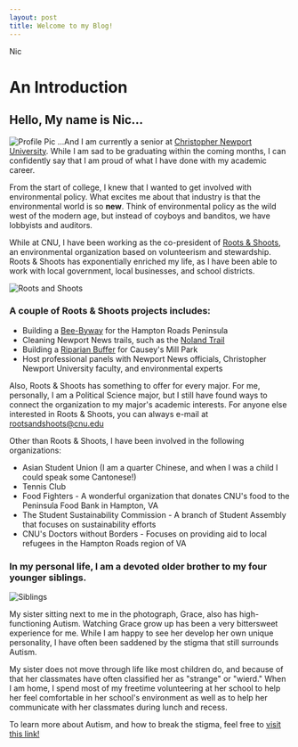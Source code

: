```yaml
---
layout: post
title: Welcome to my Blog!
---
```

Nic
# An Introduction 
## Hello, My name is Nic...
![Profile Pic](https://nicpol16.github.io/Nic-Pol/images/profile.jpg)
...And I am currently a senior at [Christopher Newport University](https://cnu.edu). While I am sad to be graduating within the coming months, I can confidently say that I am proud of what I have done with my academic career. 

From the start of college, I knew that I wanted to get involved with environmental policy. What excites me about that industry is that the environmental world is so **new**. Think of environmental policy as the wild west of the modern age, but instead of coyboys and banditos, we have lobbyists and auditors. 

While at CNU, I have been working as the co-president of [Roots & Shoots](https://cnu.campuslabs.com/engage/organization/rootsandshoots), an environmental organization based on volunteerism and stewardship. Roots & Shoots has exponentially enriched my life, as I have been able to work with local government, local businesses, and school districts. 

![Roots and Shoots](https://nicpol16.github.io/Nic-Pol/images/Roots-and-Shoots.JPG)

### A couple of Roots & Shoots projects includes:
* Building a [Bee-Byway](http://www.beebyway.com) for the Hampton Roads Peninsula
* Cleaning Newport News trails, such as the [Noland Trail](https://www.marinersmuseum.org/park-and-trail/)
* Building a [Riparian Buffer](https://www.extension.iastate.edu/smallfarms/what-riparian-buffer) for Causey's Mill Park 
* Host professional panels with Newport News officials, Christopher Newport University faculty, and environmental experts

Also, Roots & Shoots has something to offer for every major. For me, personally, I am a Political Science major, but I still have found ways to connect the organization to my major's academic interests. For anyone else interested in Roots & Shoots, you can always e-mail at rootsandshoots@cnu.edu

Other than Roots & Shoots, I have been involved in the following organizations:
* Asian Student Union (I am a quarter Chinese, and when I was a child I could speak some Cantonese!)
* Tennis Club 
* Food Fighters - A wonderful organization that donates CNU's food to the Peninsula Food Bank in Hampton, VA
* The Student Sustainability Commission - A branch of Student Assembly that focuses on sustainability efforts
* CNU's Doctors without Borders - Focuses on providing aid to local refugees in the Hampton Roads region of VA

### In my personal life, I am a devoted older brother to my four younger siblings. 

![Siblings](https://nicpol16.github.io/Nic-Pol/images/siblings.JPG)

My sister sitting next to me in the photograph, Grace, also has high-functioning Autism. Watching Grace grow up has been a very bittersweet experience for me. While I am happy to see her develop her own unique personality, I have often been saddened by the stigma that still surrounds Autism. 

My sister does not move through life like most children do, and because of that her classmates have often classified her as "strange" or "wierd." When I am home, I spend most of my freetime volunteering at her school to help her feel comfortable in her school's environment as well as to help her communicate with her classmates during lunch and recess. 

To learn more about Autism, and how to break the stigma, feel free to [visit this link!](https://www.autismspeaks.org)
